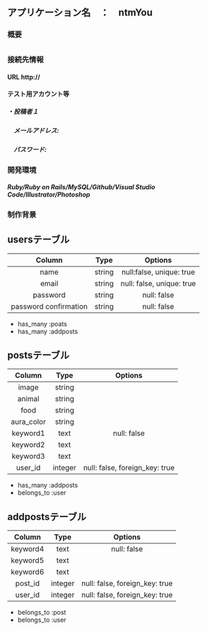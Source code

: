 ## アプリケーション名　：　ntmYou

### 概要
##### 
###### 
###### 
###### 

### 接続先情報
#### URL http://

#### テスト用アカウント等
##### ・投稿者１
##### 　メールアドレス:
##### 　パスワード:

### 開発環境
##### Ruby/Ruby on Rails/MySQL/Github/Visual Studio Code/Illustrator/Photoshop

### 制作背景
#####

## usersテーブル
|Column|Type|Options|
|:----:|:----:|:----:|
|name|string|null:false, unique: true|
|email|string|null: false, unique: true|
|password|string|null: false|
|password confirmation|string|null: false|

- has_many :poats
- has_many :addposts

## postsテーブル
|Column|Type|Options|
|:----:|:----:|:----:|
|image|string|
|animal|string|
|food|string|
|aura_color|string|
|keyword1|text|null: false|
|keyword2|text|
|keyword3|text|
|user_id|integer|null: false, foreign_key: true|

- has_many :addposts
- belongs_to :user

## addpostsテーブル
|Column|Type|Options|
|:----:|:----:|:----:|
|keyword4|text|null: false|
|keyword5|text|
|keyword6|text|
|post_id|integer|null: false, foreign_key: true|
|user_id|integer|null: false, foreign_key: true|

- belongs_to :post
- belongs_to :user